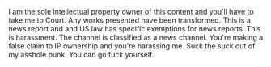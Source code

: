 I am the sole intellectual property owner of this content and you'll have to take me to Court. Any works presented have been transformed. This is a news report and and US law has specific exemptions for news reports. This is harassment. The channel is classified as a news channel. You're making a false claim to IP ownership and you're harassing me. Suck the suck out of my asshole punk. You can go fuck yourself.